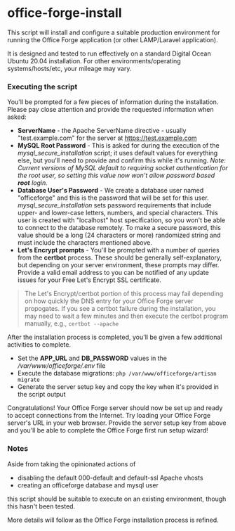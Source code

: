 # office-forge-install

This script will install and configure a suitable production environment for running the Office Forge application (or other LAMP/Laravel application).

It is designed and tested to run effectively on a standard Digital Ocean Ubuntu 20.04 installation. For other environments/operating systems/hosts/etc, your mileage may vary.

### Executing the script

You'll be prompted for a few pieces of information during the installation. Please pay close attention and provide the requested information when asked:

- **ServerName** - the Apache ServerName directive - usually "test.example.com" for the server at https://test.example.com
- **MySQL Root Password** - This is asked for during the execution of the *mysql_secure_installation* script; it uses default values for everything else, but you'll need to provide and confirm this while it's running. *Note: Current versions of MySQL default to requiring socket authentication for the *root* user, so setting this value now won't allow password based **root** login.*
- **Database User's Password** - We create a database user named "officeforge" and this is the password that will be set for this user. *mysql_secure_installation* sets password requirements that include upper- and lower-case letters, numbers, and special characters. This user is created with "localhost" host specification, so you won't be able to connect to the database remotely. To make a secure password, this value should be a long (24 characters or more) randomized string and must include the characters mentioned above.
- **Let's Encrypt prompts** - You'll be prompted with a number of queries from the **certbot** process. These should be generally self-explanatory, but depending on your server environment, these prompts may differ. Provide a valid email address to you can be notified of any update issues for your Free Let's Encrypt SSL certificate.

> The Let's Encrypt/certbot portion of this process may fail depending on how quickly the DNS entry for your Office Forge server propogates. If you see a certbot failure during the installation, you may need to wait a few minutes and then execute the certbot program manually, e.g., `certbot --apache`

After the installation process is completed, you'll be given a few additional activities to complete.

- Set the **APP_URL** and **DB_PASSWORD** values in the */var/www/officeforge/.env* file
- Execute the database migrations: `php /var/www/officeforge/artisan migrate`
- Generate the server setup key and copy the key when it's provided in the script output

Congratulations! Your Office Forge server should now be set up and ready to accept connections from the Internet. Try loading your Office Forge server's URL in your web browser. Provide the server setup key from above and you'll be able to complete the Office Forge first run setup wizard!

### Notes

Aside from taking the opinionated actions of

- disabling the default 000-default and default-ssl Apache vhosts
- creating an officeforge database and mysql user

this script should be suitable to execute on an existing environment, though this hasn't been tested.

More details will follow as the Office Forge installation process is refined.
